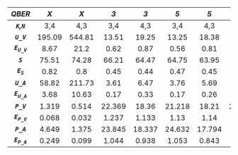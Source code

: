 | ***QBER***                | ***X*** | ***X*** | ***3*** | ***3*** | ***5*** | ***5*** | ***5*** | ***5*** |
|:-------------------------:|:-------:|:-------:|:-------:|:-------:|:-------:|:-------:|:-------:|:-------:|
| ***`K`,`N`***             | 3,4     | 4,3     | 3,4     | 4,3     | 3,4     | 4,3     | 3,4     | 4,3     |
| ***`U_V`***               | 195.09  | 544.81  | 13.51   | 19.25   | 13.25   | 18.38   | 12.48   | 18.36   |
| ***`E`<sub>`U_V`</sub>*** | 8.67    | 21.2    | 0.62    | 0.87    | 0.56    | 0.81    | 0.52    | 0.89    |
| ***`S`***                 | 75.51   | 74.28   | 66.21   | 64.47   | 64.75   | 63.95   | 65.07   | 64.93   |
| ***`E`<sub>`S`</sub>***   | 0.82    | 0.8     | 0.45    | 0.44    | 0.47    | 0.45    | 0.45    | 0.42    |
| ***`U_A`***               | 58.82   | 211.73  | 3.61    | 6.47    | 3.76    | 5.69    | 3.41    | 5.93    |
| ***`E`<sub>`U_A`</sub>*** | 3.68    | 10.63   | 0.17    | 0.33    | 0.17    | 0.26    | 0.15    | 0.32    |
| ***`P_V`***               | 1.319   | 0.514   | 22.369  | 18.36   | 21.218  | 18.21   | 21.634  | 19.85   |
| ***`E`<sub>`P_V`</sub>*** | 0.068   | 0.032   | 1.237   | 1.133   | 1.13    | 1.14    | 1.155   | 1.179   |
| ***`P_A`***               | 4.649   | 1.375   | 23.845  | 18.337  | 24.632  | 17.794  | 25.31   | 20.224  |
| ***`E`<sub>`P_A`</sub>*** | 0.249   | 0.099   | 1.044   | 0.938   | 1.053   | 0.843   | 1.033   | 0.996   |

